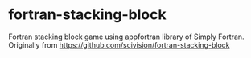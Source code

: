 # fortran-stacking-block


Fortran stacking block game using appfortran library of Simply Fortran.
Originally from https://github.com/scivision/fortran-stacking-block
